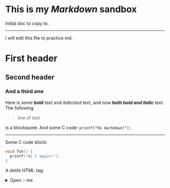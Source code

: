 # This is my *Markdown* sandbox
Initial doc to copy to.

---------

I will edit this file to practice md.
# First header
## Second header
### And a third one
Here is some **bold** text and *italicized* text, and now **both *bold and italic*** text.
The following
> line of text

is a blockquote. And some C code:
`printf("Hi markdown!");`

---------

Some C code block:
```c
void fun() {
  printf("Hi C again!");
}
```

A _detils_ HTML tag:
<details>
  <summary>Open :: me</summary>
  And then close me.
</details>
